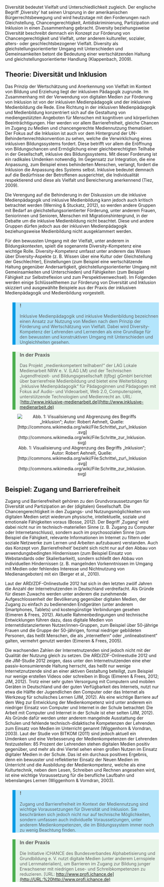 <!-- filename: 02_Diversitaet.md -->
<!-- title: Diversität -->


Diversität bedeutet Vielfalt und Unterschiedlichkeit zugleich. Der englische Begriff ‚Diversity‘ hat seinen Ursprung in der amerikanischen Bürgerrechtsbewegung und wird heutzutage mit den Forderungen nach Gleichstellung, Chancengerechtigkeit, Antidiskriminierung, Partizipation und Inklusion in einen Zusammenhang gebracht. Diversity beziehungsweise Diversität beschreibt demnach ein Konzept zur Förderung von Chancengerechtigkeit und Vielfalt, unter anderem kultureller, sozialer, alters- oder geschlechtsbezogener Vielfalt. Diversity als gleichstellungsorientierter Umgang mit Unterschieden und Gemeinsamkeiten betont die Bedeutung einer wertschätzenden Haltung und gleichstellungsorientierter Handlung (Klappenbach, 2009).

## Theorie: Diversität und Inklusion

Das Prinzip der Wertschätzung und Anerkennung von Vielfalt im Kontext von Bildung und Erziehung liegt der inklusiven Pädagogik zugrunde. Im Zusammenhang mit der Verwendung von digitalen Medien zur Förderung von Inklusion ist von der inklusiven Medienpädagogik und der inklusiven Medienbildung die Rede. Eine Richtung in der inklusiven Medienpädagogik und Medienbildung konzentriert sich auf die Gestaltung von mediengestützten Angeboten für Menschen mit kognitiven und körperlichen Beeinträchtigungen. Hier werden vor allem Barrierefreiheit, gleiche Chancen im Zugang zu Medien und chancengerechte Mediennutzung thematisiert. Der Fokus auf die Inklusion ist auch vor dem Hintergrund der UN-Behindertenrechtskonvention zu sehen, welche die Verwirklichung eines inklusiven Bildungssystems fordert. Diese betrifft vor allem die Eröffnung von Bildungschancen und Ermöglichung einer gleichberechtigten Teilhabe in der Gesellschaft, inklusive des Bildungssystems. Mit dieser Forderung ist ein radikales Umdenken notwendig. Im Gegensatz zur Integration, die eine Anpassung, zum Beispiel eines behinderten Menschen, verlangt, fordert die Inklusion die Anpassung des Systems selbst. Inklusive bedeutet demnach auf die Bedürfnisse der Betroffenen ausgerichtet, die Individualität respektierend und diese als Vielfalt und Bereicherung anerkennend (Tiez, 2009).

Die Verengung auf die Behinderung in der Diskussion um die inklusive Medienpädagogik und inklusive Medienbildung kann jedoch auch kritisch betrachtet werden (Werning & Stuckatz, 2012), so werden andere Gruppen mit Bedarf an gleichstellungsorientierter Förderung, unter anderem Frauen, Seniorinnen und Senioren, Menschen mit Migrationshintergrund, in der Debatte um die inklusive Medienbildung nicht beachtet. Diese und andere Gruppen dürfen jedoch aus der inklusiven Medienpädagogik beziehungsweise Medienbildung nicht ausgeklammert werden.

Für den bewussten Umgang mit der Vielfalt, unter anderem in Bildungskontexten, spielt die sogenannte Diversity-Kompetenz eine wichtige Rolle. Diversity-Kompetenz umfasst unter anderem das Wissen über Diversity-Aspekte (z. B. Wissen über eine Kultur oder Gleichstellung der Geschlechter), Einstellungen (zum Beispiel eine wertschätzende Haltung gegenüber Andersartigkeit, gleichstellungsorientierter Umgang mit Gemeinsamkeiten und Unterschieden) und Fähigkeiten (zum Beispiel Fähigkeit zur Selbstreflexion und zum Perspektivenwechsel). Im Folgenden werden einige Schlüsselthemen zur Förderung von Diversität und Inklusion skizziert und ausgewählte Beispiele aus der Praxis der inklusiven Medienpädagogik und Medienbildung vorgestellt.

<blockquote style="background: #B3E5FC; border-left: 10px solid #039BE5">

### !

Inklusive Medienpädagogik und inklusive Medienbildung bezeichnen einen Ansatz zur Nutzung von Medien nach dem Prinzip der Förderung und Wertschätzung von Vielfalt. Dabei wird Diversity-Kompetenz der Lehrenden und Lernenden als eine Grundlage für den bewussten und konstruktiven Umgang mit Unterschieden und Ungleichheiten gesehen.

</blockquote>

<blockquote style="background: #E8F5E9; border-left: 10px solid #4CAF50">

### In der Praxis

Das Projekt „medienkompetent teilhaben!“ der LAG Lokale Medienarbeit NRW e. V. (LAG LM) und der Technischen Jugendfreizeit- und Bildungsgesellschaft (tjfbg) gGmbH berichtet über barrierefreie Medienbildung und bietet eine Weiterbildung „Inklusive Medienpädagogik“ für Pädagoginnen und Pädagogen mit Fokus auf Audio- und Videoarbeit, Web 2.0, Computerspiele, unterstützende Technologien und Medienrecht an. URL: [http://www.inklusive-medienarbeit.de](http://www.inklusive-medienarbeit.de)

</blockquote>

<center><figure>
  <img src="https://raw.githubusercontent.com/ed-tech-at/L3T/refs/heads/main/38_Diversitaet_und_Spaltung/img/01_Visualisierung_und_Abgrenzung_des_Begriffs_Inklusion_Autor_Robert_Aehnelt_Quelle.jpg" alt="Abb. 1: Visualisierung und Abgrenzung des Begriffs „Inklusion“; Autor: Robert Aehnelt, Quelle: [http://commons.wikimedia.org/wiki/File:Schritte\_zur\_Inklusion.svg](http://commons.wikimedia.org/wiki/File:Schritte_zur_Inklusion.svg)">
  <figcaption>Abb. 1: Visualisierung und Abgrenzung des Begriffs „Inklusion“; Autor: Robert Aehnelt, Quelle: [http://commons.wikimedia.org/wiki/File:Schritte\_zur\_Inklusion.svg](http://commons.wikimedia.org/wiki/File:Schritte_zur_Inklusion.svg)</figcaption>
</figure></center>


## Beispiel: Zugang und Barrierefreiheit

Zugang und Barrierefreiheit gehören zu den Grundvoraussetzungen für Diversität und Partizipation an der (digitalen) Gesellschaft. Die Chancengerechtigkeit in den Zugangs- und Nutzungsmöglichkeiten von digitalen Medien setzt wiederum physische, intellektuelle, soziale und emotionale Fähigkeiten voraus (Bosse, 2012). Der Begriff ¸Zugang’ wird dabei nicht nur im technisch-materiellen Sinne (z. B. Zugang zu Computer oder Internetanschluss), sondern auch im psychosozialen Sinne (zum Beispiel die Fähigkeit, relevante Informationen im Internet zu filtern oder soziale Netzwerke zum Lernen und Arbeiten aufzubauen) verstanden. Auch das Konzept von ‚Barrierefreiheit‘ bezieht sich nicht nur auf den Abbau von anwendungsbedingten Hindernissen (zum Beispiel Einsatz von Webstandards oder Skalierbarkeit), sondern schließt den Abbau von individuellen Hindernissen (z. B. mangelnden Vorkenntnissen im Umgang mit Medien oder fehlendes Interesse und Nichtnutzung von Medienangeboten) mit ein (Berger et al., 2010).

Laut der ARD/ZDF-Onlinestudie 2012 hat sich in den letzten zwölf Jahren die Anzahl der Internetnutzenden in Deutschland verdreifacht. Als Gründe für diesen Zuwachs werden unter anderem die zunehmende Aufgeschlossenheit der Bevölkerung gegenüber digitalen Medien, der Zugang zu einfach zu bedienenden Endgeräten (unter anderem Smartphones, Tablets) und kostengünstige Verbindungen gesehen (Eimeren & Frees, 2012). Aktuelle Rahmenbedingungen und technische Entwicklungen führen dazu, dass digitale Medien von internetdistanzierteren Nutzer/innen-Gruppen, zum Beispiel über 50-jährige Frauen und die Gruppe der 50-jährigen, formal niedriger gebildeten Personen, das heißt Menschen, die als „internetfern“ oder „onlineabstinent“ galten, vermehrt genutzt werden (Eimeren & Frees, 2005).

Die wachsenden Zahlen der Internetnutzenden sind jedoch nicht mit der Qualität der Nutzung gleich zu setzen. Die ARD/ZDF-Onlinestudie 2012 und die JIM-Studie 2012 zeigen, dass unter den Internetnutzenden eine eher passiv-konsumierende Haltung herrscht, das heißt nur wenige Internetznutzende sind an einer aktiven Gestaltung beteiligt, zum Beispiel nur wenige erstellen Videos oder schreiben in Blogs (Eimeren & Frees, 2012; JIM, 2012). Trotz einer sehr guten Versorgung mit Computern und mobilen Geräten in Deutschland und der guten Verfügbarkeit des Internets, nutzt nur etwa die Hälfte der Jugendlichen den Computer oder das Internet als Werkzeug für schulisches Lernen (JIM, 2012). Als eine wichtige Barriere auf dem Weg zur Entwicklung der Medienkompetenz wird unter anderem ein niedriger Einsatz von Computer und Internet in der Schule betrachtet: Die Arbeit mit Computer und Internet in der Schule ist eher selten (JIM, 2012). Als Gründe dafür werden unter anderem mangelnde Ausstattung der Schulen und fehlende technisch-didaktische Kompetenzen der Lehrenden zum Einsatz von Medien im Unterricht genannt (Wiggenhorn & Vorndran, 2003). Laut der Studie von BITKOM (2011) sind jedoch aktuell ein Umdenken und eine Verbesserung der Medienkompetenzen der Lehrenden festzustellen: 85 Prozent der Lehrenden stehen digitalen Medien positiv gegenüber, und mehr als drei Viertel sehen einen großen Nutzen im Einsatz digitaler Medien in der Schule. Das ist ein durchaus positives Ergebnis, denn ein bewusster und reflektierter Einsatz der Neuen Medien im Unterricht und die Ausbildung der Medienkompetenz, welche als eine Kulturtechnik, neben dem Lesen, Schreiben und Rechnen angesehen wird, ist eine wichtige Voraussetzung für die berufliche Laufbahn und lebenslanges Lernen (Wiggenhorn & Vorndran, 2003).

<blockquote style="background: #B3E5FC; border-left: 10px solid #039BE5">

### !

Zugang und Barrierefreiheit im Kontext der Mediennutzung sind wichtige Voraussetzungen für Diversität und Inklusion. Sie beschränken sich jedoch nicht nur auf technische Möglichkeiten, sondern umfassen auch individuelle Voraussetzungen, unter anderem Medienkompetenzen, die im Bildungssystem immer noch zu wenig Beachtung finden.

</blockquote>

<blockquote style="background: #E8F5E9; border-left: 10px solid #4CAF50">

### In der Praxis

Die Initiative iCHANCE des Bundesverbandes Alphabetisierung und Grundbildung e. V. nutzt digitale Medien (unter anderem Lernspiele und Lernmaterialien), um Barrieren im Zugang zur Bildung junger Erwachsener mit niedrigen Lese- und Schreibkompetenzen zu reduzieren. [URL: http://www.profi.ichance.de](http://URL:%20http://www.profi.ichance.de)

</blockquote>
